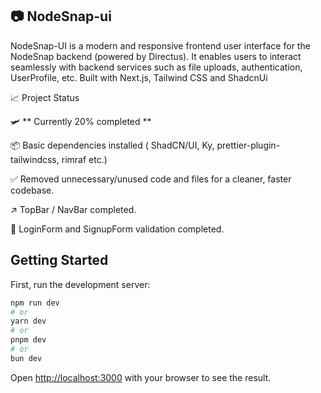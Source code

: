 ## 📷 NodeSnap-ui

NodeSnap-UI is a modern and responsive frontend user interface for the NodeSnap backend (powered by Directus). It enables users to interact seamlessly with backend services such as file uploads, authentication, UserProfile, etc. Built with Next.js, Tailwind CSS and ShadcnUi

📈 Project Status

🛩️ ** Currently 20% completed **

📦 Basic dependencies installed ( ShadCN/UI, Ky, prettier-plugin-tailwindcss, rimraf etc.)

✅ Removed unnecessary/unused code and files for a cleaner, faster codebase.

↗️ TopBar / NavBar completed.

👥 LoginForm and SignupForm validation completed.

## Getting Started

First, run the development server:

```bash
npm run dev
# or
yarn dev
# or
pnpm dev
# or
bun dev
```

Open [http://localhost:3000](http://localhost:3000) with your browser to see the result.
